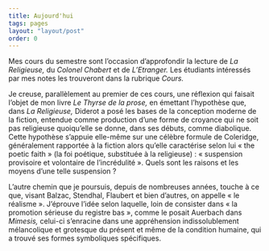 ```yaml
---
title: Aujourd'hui
tags: pages
layout: "layout/post"
order: 0
---
```


Mes cours du semestre sont l’occasion d’approfondir la lecture de *La Religieuse,* du *Colonel Chabert* et de *L’Etranger.* Les étudiants intéressés par mes notes les trouveront dans la rubrique *Cours.* 

Je creuse, parallèlement au premier de ces cours, une réflexion qui faisait l’objet de mon livre *Le Thyrse de la prose,* en émettant l’hypothèse que, dans *La Religieuse,* Diderot a posé les bases de la conception moderne de la fiction, entendue comme production d’une forme de croyance qui ne soit pas religieuse quoiqu’elle se donne, dans ses débuts, comme diabolique. Cette hypothèse s’appuie elle-même sur une célèbre formule de Coleridge, généralement rapportée à la fiction alors qu’elle caractérise selon lui « the poetic faith » (la foi poétique, substituée à la religieuse) : « suspension provisoire et volontaire de l’incrédulité ». Quels sont les raisons et les moyens d’une telle suspension ? 

L’autre chemin que je poursuis, depuis de nombreuses années, touche à ce que, visant Balzac, Stendhal, Flaubert et bien d’autres, on appelle « le réalisme ». J’éprouve l’idée selon laquelle, loin de consister dans « la promotion sérieuse du registre bas », comme le posait Auerbach dans *Mimesis,* celui-ci s’enracine dans une appréhension indissolublement mélancolique et grotesque du présent et même de la condition humaine, qui a trouvé ses formes symboliques spécifiques. 
